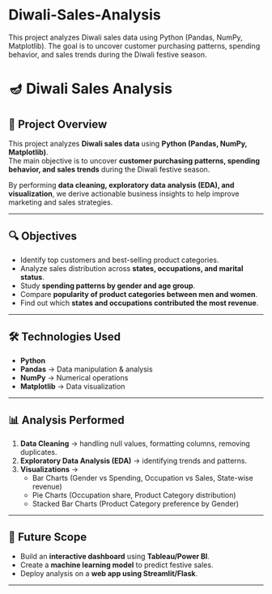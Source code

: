 # Diwali-Sales-Analysis
This project analyzes Diwali sales data using Python (Pandas, NumPy, Matplotlib). The goal is to uncover customer purchasing patterns, spending behavior, and sales trends during the Diwali festive season.

# 🪔 Diwali Sales Analysis  

## 📌 Project Overview  
This project analyzes **Diwali sales data** using **Python (Pandas, NumPy, Matplotlib)**.  
The main objective is to uncover **customer purchasing patterns, spending behavior, and sales trends** during the Diwali festive season.  

By performing **data cleaning, exploratory data analysis (EDA), and visualization**, we derive actionable business insights to help improve marketing and sales strategies.  

---

## 🔍 Objectives  
- Identify top customers and best-selling product categories.  
- Analyze sales distribution across **states, occupations, and marital status**.  
- Study **spending patterns by gender and age group**.  
- Compare **popularity of product categories between men and women**.  
- Find out which **states and occupations contributed the most revenue**.  

---

## 🛠️ Technologies Used  
- **Python**  
- **Pandas** → Data manipulation & analysis  
- **NumPy** → Numerical operations  
- **Matplotlib** → Data visualization  

---

## 📊 Analysis Performed  
1. **Data Cleaning** → handling null values, formatting columns, removing duplicates.  
2. **Exploratory Data Analysis (EDA)** → identifying trends and patterns.  
3. **Visualizations** →  
   - Bar Charts (Gender vs Spending, Occupation vs Sales, State-wise revenue)  
   - Pie Charts (Occupation share, Product Category distribution)   
   - Stacked Bar Charts (Product Category preference by Gender)  

---


## 🚀 Future Scope  
- Build an **interactive dashboard** using **Tableau/Power BI**.  
- Create a **machine learning model** to predict festive sales.  
- Deploy analysis on a **web app using Streamlit/Flask**.  

---
